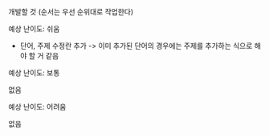 개발할 것
(순서는 우선 순위대로 작업한다)

예상 난이도: 쉬움

- 단어, 주제 수정란 추가
  -> 이미 추가된 단어의 경우에는 주제를 추가하는 식으로 해야 할 거 같음

예상 난이도: 보통

없음

예상 난이도: 어려움

없음
